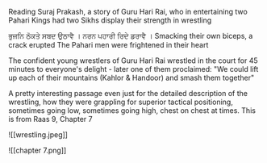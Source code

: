 Reading Suraj Prakash, a story of Guru Hari Rai, who in entertaining two Pahari Kings had two Sikhs display their strength in wrestling 

ਭੁਜਨਿ ਠੋਕਤੇ ਸਬਦ ਉਠਾਵੈ । ਨਰਨ ਪਹਾਰੀ ਰਿਦੇ ਡਰਾਵੈ । 
Smacking their own biceps, a crack erupted 
The Pahari men were frightened in their heart


The confident young wrestlers of Guru Hari Rai wrestled in the court for 45 minutes to everyone's delight - later one of them proclaimed: "We could lift up each of their mountains (Kahlor & Handoor) and smash them together"

A pretty interesting passage even just for the detailed description of the wrestling, how they were grappling for superior tactical positioning, sometimes going low, sometimes going high, chest on chest at times. This is from Raas 9, Chapter 7

![[wrestling.jpeg]]

![[chapter 7.png]]